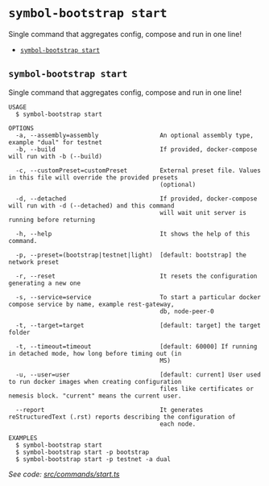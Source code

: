`symbol-bootstrap start`
========================

Single command that aggregates config, compose and run in one line!

* [`symbol-bootstrap start`](#symbol-bootstrap-start)

## `symbol-bootstrap start`

Single command that aggregates config, compose and run in one line!

```
USAGE
  $ symbol-bootstrap start

OPTIONS
  -a, --assembly=assembly                 An optional assembly type, example "dual" for testnet
  -b, --build                             If provided, docker-compose will run with -b (--build)

  -c, --customPreset=customPreset         External preset file. Values in this file will override the provided presets
                                          (optional)

  -d, --detached                          If provided, docker-compose will run with -d (--detached) and this command
                                          will wait unit server is running before returning

  -h, --help                              It shows the help of this command.

  -p, --preset=(bootstrap|testnet|light)  [default: bootstrap] the network preset

  -r, --reset                             It resets the configuration generating a new one

  -s, --service=service                   To start a particular docker compose service by name, example rest-gateway,
                                          db, node-peer-0

  -t, --target=target                     [default: target] the target folder

  -t, --timeout=timeout                   [default: 60000] If running in detached mode, how long before timing out (in
                                          MS)

  -u, --user=user                         [default: current] User used to run docker images when creating configuration
                                          files like certificates or nemesis block. "current" means the current user.

  --report                                It generates reStructuredText (.rst) reports describing the configuration of
                                          each node.

EXAMPLES
  $ symbol-bootstrap start
  $ symbol-bootstrap start -p bootstrap
  $ symbol-bootstrap start -p testnet -a dual
```

_See code: [src/commands/start.ts](https://github.com/nemtech/symbol-bootstrap/blob/v0.1.1/src/commands/start.ts)_

